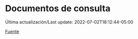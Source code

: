 # Documentos de consulta

Última actualización/Last update: 2022-07-02T18:12:44-05:00

 [Fuente](https://coronavirus.gob.mx/documentos-de-consulta/)
